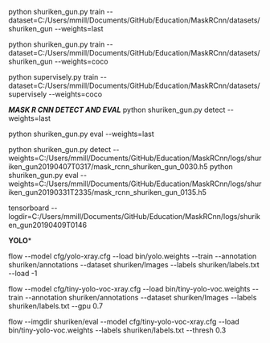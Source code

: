 python shuriken_gun.py train --dataset=C:/Users/mmill/Documents/GitHub/Education/MaskRCnn/datasets/shuriken_gun --weights=last

python shuriken_gun.py train --dataset=C:/Users/mmill/Documents/GitHub/Education/MaskRCnn/datasets/shuriken_gun --weights=coco

python supervisely.py train --dataset=C:/Users/mmill/Documents/GitHub/Education/MaskRCnn/datasets/supervisely --weights=coco

***MASK R CNN DETECT AND EVAL***
python shuriken_gun.py detect --weights=last

python shuriken_gun.py eval --weights=last


python shuriken_gun.py detect --weights=C:/Users/mmill/Documents/GitHub/Education/MaskRCnn/logs/shuriken_gun20190407T0317/mask_rcnn_shuriken_gun_0030.h5
python shuriken_gun.py eval --weights=C:/Users/mmill/Documents/GitHub/Education/MaskRCnn/logs/shuriken_gun20190331T2335/mask_rcnn_shuriken_gun_0135.h5

tensorboard --logdir=C:/Users/mmill/Documents/GitHub/Education/MaskRCnn/logs/shuriken_gun20190409T0146

**YOLO***

flow --model cfg/yolo-xray.cfg --load bin/yolo.weights --train --annotation shuriken/annotations --dataset shuriken/Images --labels shuriken/labels.txt --load -1

flow --model cfg/tiny-yolo-voc-xray.cfg --load bin/tiny-yolo-voc.weights --train --annotation shuriken/annotations --dataset shuriken/Images --labels shuriken/labels.txt --gpu 0.7

flow --imgdir shuriken/eval --model cfg/tiny-yolo-voc-xray.cfg --load bin/tiny-yolo-voc.weights --labels shuriken/labels.txt --thresh 0.3